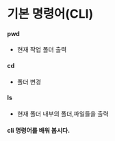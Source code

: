 # 기본 명령어(CLI)

#### pwd

- 현재 작업 폴더 출력

####  cd

- 폴더 변경

#### ls

- 현재 폴더 내부의 폴더,파일들을 출력

#### cli 명령어를 배워 봅시다.

